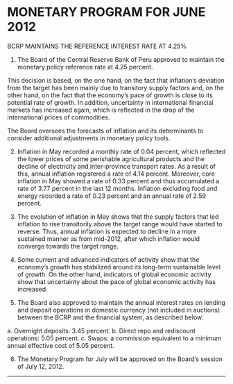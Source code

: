 # MONETARY PROGRAM FOR JUNE 2012
 BCRP MAINTAINS THE REFERENCE INTEREST RATE AT 4.25%

1. The Board of the Central Reserve Bank of Peru approved to maintain the monetary policy
reference rate at 4.25 percent.

This decision is based, on the one hand, on the fact that inflation’s deviation from the target
has been mainly due to transitory supply factors and, on the other hand, on the fact that the
economy’s pace of growth is close to its potential rate of growth. In addition, uncertainty in
international financial markets has increased again, which is reflected in the drop of the
international prices of commodities.

The Board oversees the forecasts of inflation and its determinants to consider additional
adjustments in monetary policy tools.

2. Inflation in May recorded a monthly rate of 0.04 percent, which reflected the lower prices of
some perishable agricultural products and the decline of electricity and inter-province
transport rates. As a result of this, annual inflation registered a rate of 4.14 percent.
Moreover, core inflation in May showed a rate of 0.33 percent and thus accumulated a rate
of 3.77 percent in the last 12 months. Inflation excluding food and energy recorded a rate of
0.23 percent and an annual rate of 2.59 percent.

3. The evolution of inflation in May shows that the supply factors that led inflation to rise
transitorily above the target range would have started to reverse. Thus, annual inflation is
expected to decline in a more sustained manner as from mid-2012, after which inflation
would converge towards the target range.

4. Some current and advanced indicators of activity show that the economy’s growth has
stabilized around its long-term sustainable level of growth. On the other hand, indicators of
global economic activity show that uncertainty about the pace of global economic activity has
increased.

5. The Board also approved to maintain the annual interest rates on lending and deposit
operations in domestic currency (not included in auctions) between the BCRP and the
financial system, as described below:

a. Overnight deposits: 3.45 percent.
b. Direct repo and rediscount operations: 5.05 percent.
c. Swaps: a commission equivalent to a minimum annual effective cost of 5.05 percent.

6. The Monetary Program for July will be approved on the Board’s session of July 12, 2012.


-----

